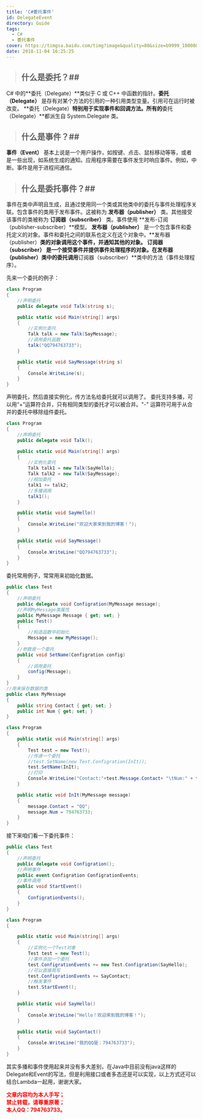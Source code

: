 ```yaml
---
title: 'C#委托事件'
id: DelegateEvent
directory: Guide
tags:
  - C#
  - 委托事件
cover: https://timgsa.baidu.com/timg?image&quality=80&size=b9999_10000&sec=1541499279668&di=34b23d42cbae5a27b76ba1e36d467037&imgtype=0&src=http%3A%2F%2Fpic1.win4000.com%2Fwallpaper%2F2018-01-03%2F5a4c4e8c2ebce.png
date: 2018-11-04 16:25:25
---
```

> ## 什么是委托？##
C# 中的**委托（Delegate）**类似于 C 或 C++ 中函数的指针。**委托（Delegate）** 是存有对某个方法的引用的一种引用类型变量。引用可在运行时被改变。
**委托（Delegate）**特别用于实现事件和回调方法。所有的**委托（Delegate）**都派生自 System.Delegate 类。
>## 什么是事件？##
**事件（Event）** 基本上说是一个用户操作，如按键、点击、鼠标移动等等，或者是一些出现，如系统生成的通知。应用程序需要在事件发生时响应事件。例如，中断。事件是用于进程间通信。
> ## 什么是委托事件？##
事件在类中声明且生成，且通过使用同一个类或其他类中的委托与事件处理程序关联。包含事件的类用于发布事件。这被称为 **发布器（publisher）** 类。其他接受该事件的类被称为 **订阅器（subscriber）** 类。事件使用 **发布-订阅（publisher-subscriber）**模型。
**发布器（publisher）** 是一个包含事件和委托定义的对象。事件和委托之间的联系也定义在这个对象中。**发布器（publisher）**类的对象调用这个事件，并通知其他的对象。
**订阅器（subscriber）** 是一个接受事件并提供事件处理程序的对象。在发布器（publisher）类中的委托调用**订阅器（subscriber）**类中的方法（事件处理程序）。

先来一个委托的例子：
```csharp
class Program
{
    //声明委托
    public delegate void Talk(string s);

    public static void Main(string[] args)
    {
        //实例化委托
        Talk talk = new Talk(SayMessage);
        //调用委托函数
        talk("QQ794763733");
    }

    public static void SayMessage(string s)
    {
        Console.WriteLine(s);
    }
}
```
声明委托，然后直接实例化，传方法名给委托就可以调用了。
委托支持多播，可以用“+”运算符合并，只有相同类型的委托才可以被合并。"-" 运算符可用于从合并的委托中移除组件委托。
```csharp
class Program
{
    //声明委托
    public delegate void Talk();

    public static void Main(string[] args)
    {
        //实例化委托
        Talk talk1 = new Talk(SayHello);
        Talk talk2 = new Talk(SayMessage);
        //相加委托
        talk1 += talk2;
        //多播调用
        talk1();
    }

    public static void SayHello()
    {
        Console.WriteLine("欢迎大家来到我的博客！");
    }

    public static void SayMessage()
    {
        Console.WriteLine("QQ794763733");
    }
}
```
委托常用例子，常常用来初始化数据。
```csharp
public class Test
{
    //声明委托
    public delegate void Configration(MyMessage message);
    //声明MyMessage类属性
    public MyMessage Message { get; set; }
    public Test()
    {
        //构造函数中初始化
        Message = new MyMessage();
    }
    //参数是一个委托
    public void SetName(Configration config)
    {
        //调用委托
        config(Message);
    }
}
//用来保存数据的类
public class MyMessage
{
    public string Contact { get; set; }
    public int Num { get; set; }
}
```
```csharp
class Program
{
    public static void Main(string[] args)
    {
        Test test = new Test();
        //传递一个委托
        //test.SetName(new Test.Configration(InIt));
        test.SetName(InIt);
        //打印
        Console.WriteLine("Contact:"+test.Message.Contact+ "\tNum:" + test.Message.Num);
    }

    public static void InIt(MyMessage message)
    {
        message.Contact = "QQ";
        message.Num = 794763733;
    }
}
```
接下来咱们看一下委托事件：
```csharp
public class Test
{
    //声明委托
    public delegate void Configration();
    //声明事件
    public event Configration ConfigrationEvents;
    //事件调用
    public void StartEvent()
    {
        ConfigrationEvents();
    }
}
```
```csharp
class Program
{

    public static void Main(string[] args)
    {
        //实例化一个Test对象
        Test test = new Test();
        //事件添加一个委托
        test.ConfigrationEvents += new Test.Configration(SayHello);
        //可以直接简写
        test.ConfigrationEvents += SayContact;
        //触发事件
        test.StartEvent();
    }

    public static void SayHello()
    {
        Console.WriteLine("Hello！欢迎来到我的博客！");
    }

    public static void SayContact()
    {
        Console.WriteLine("我的QQ是：794763733");
    }
}
```
其实多播和事件使用起来并没有多大差别，在Java中目前没有java这样的Delegate和Event的写法，但是利用接口或者多态还是可以实现，以上方式还可以结合Lambda一起用，谢谢大家。

<b><font color="FF0000">文章内容均为本人手写；<br>禁止转载，请尊重原著；<br>本人QQ：794763733。</font></b>